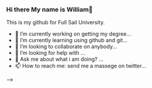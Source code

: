 ### Hi there My name is William👋

This is my github for Full Sail University. 

- 🔭 I’m currently working on getting my degree...
- 🌱 I’m currently learning using github and git...
- 👯 I’m looking to collaborate on anybody...
- 🤔 I’m looking for help with ...
- 💬 Ask me about what i am doing? ...
- 📫 How to reach me: send me a massege on twitter...

-->
